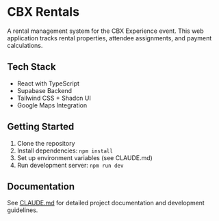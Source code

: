 # CBX Rentals

A rental management system for the CBX Experience event. This web application tracks rental properties, attendee assignments, and payment calculations.

## Tech Stack
- React with TypeScript
- Supabase Backend
- Tailwind CSS + Shadcn UI
- Google Maps Integration

## Getting Started
1. Clone the repository
2. Install dependencies: `npm install`
3. Set up environment variables (see CLAUDE.md)
4. Run development server: `npm run dev`

## Documentation
See [CLAUDE.md](./CLAUDE.md) for detailed project documentation and development guidelines.